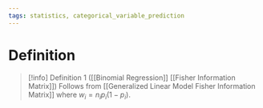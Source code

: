 ```yaml
---
tags: statistics, categorical_variable_prediction
---
```


# Definition

> [!info] Definition 1 ([[Binomial Regression]] [[Fisher Information Matrix]])
> Follows from [[Generalized Linear Model Fisher Information Matrix]] where $w_i = n_i p_i (1 - p_i)$.